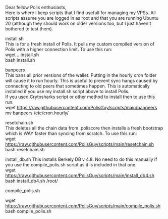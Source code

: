 Dear fellow Polis enthusiasts,  
Here is where I keep scripts that I find usefull for managing my VPSs. All scripts assume you are logged in as root and that you are running Ubuntu 20 (although they should work on older versions too, but I just haven't bothered to test them).

install.sh   
This is for a fresh install of Polis. It pulls my custom compiled version of Polis with a higher connection limit.
To use this run:  
wget ...install.sh  
bash install.sh  

banpeers  
This bans all prior versions of the wallet. Putting in the hourly cron folder will cause it to run hourly. This is useful to prevent sync hangs caused by connecting to old peers that sometimes happen. This is automatically installed if you use my install.sh script above to install Polis.  
If you used Crytosharks script or other method to install then to use this run:  
wget https://raw.githubusercontent.com/PolisGuy/scripts/main/banpeers   
mv banpeers /etc/cron.hourly/  

resetchain.sh  
This deletes all the chain data from .poliscore then installs a fresh bootstrap which is WAY faster than syncing from scratch.
To use this run:  
wget https://raw.githubusercontent.com/PolisGuy/scripts/main/resetchain.sh   
bash resetchain.sh  


install_db.sh
This installs Berkely DB v 4.8. No need to do this manually if you use the compile_polis.sh script as it is included in that one.  
wget https://raw.githubusercontent.com/PolisGuy/scripts/main/install_db4.sh   
bash install_db4.sh /root/  

compile_polis.sh  

wget https://raw.githubusercontent.com/PolisGuy/scripts/main/compile_polis.sh   
bash compile_polis.sh  
